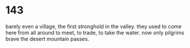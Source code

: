 # 143

barely even a village, the first stronghold in the valley. they used to come here from all around to meet, to trade, to take the water. now only pilgrims brave the desert mountain passes. 